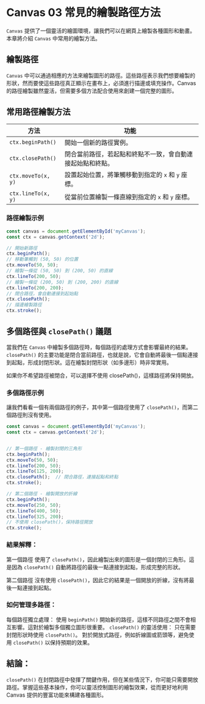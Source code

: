# Canvas 03 常見的繪製路徑方法

```Canvas``` 提供了一個靈活的繪圖環境，讓我們可以在網頁上繪製各種圖形和動畫。本章將介紹 ```Canvas``` 中常用的繪製方法。

## 繪製路徑
```Canvas``` 中可以通過相應的方法來繪製圖形的路徑。這些路徑表示我們想要繪製的形狀，然而要使這些路徑真正顯示在畫布上，必須進行描邊或填充操作。Canvas 的路徑繪製雖然靈活，但需要多個方法配合使用來創建一個完整的圖形。

## 常用路徑繪製方法

| 方法                | 功能                                                       |
| ------------------- | ---------------------------------------------------------- |
| `ctx.beginPath()`    | 開始一個新的路徑實例。                                     |
| `ctx.closePath()`    | 閉合當前路徑，若起點和終點不一致，會自動連接起始點和終點。 |
| `ctx.moveTo(x, y)`   | 設置起始位置，將筆觸移動到指定的 `x` 和 `y` 座標。          |
| `ctx.lineTo(x, y)`   | 從當前位置繪製一條直線到指定的 `x` 和 `y` 座標。            |


### 路徑繪製示例

```javascript
const canvas = document.getElementById('myCanvas');
const ctx = canvas.getContext('2d');

// 開始新路徑
ctx.beginPath();
// 移動筆觸到 (50, 50) 的位置
ctx.moveTo(50, 50);
// 繪製一條從 (50, 50) 到 (200, 50) 的直線
ctx.lineTo(200, 50);
// 繪製一條從 (200, 50) 到 (200, 200) 的直線
ctx.lineTo(200, 200);
// 閉合路徑，會自動連接到起始點
ctx.closePath();
// 描邊繪製路徑
ctx.stroke();
```

## 多個路徑與 ```closePath()``` 議題
當我們在 ```Canvas``` 中繪製多個路徑時，每個路徑的處理方式會影響最終的結果。```closePath()``` 的主要功能是閉合當前路徑，也就是說，它會自動將最後一個點連接到起點，形成封閉形狀。這在繪製封閉形狀（如多邊形）時非常實用。

如果你不希望路徑被閉合，可以選擇不使用 closePath()，這樣路徑將保持開放。


### 多個路徑示例
讓我們看看一個有兩個路徑的例子，其中第一個路徑使用了 ```closePath()```，而第二個路徑則沒有使用。

```javascript
const canvas = document.getElementById('myCanvas');
const ctx = canvas.getContext('2d');


// 第一個路徑 - 繪製封閉的三角形
ctx.beginPath();
ctx.moveTo(50, 50);
ctx.lineTo(200, 50);
ctx.lineTo(125, 200);
ctx.closePath();  // 閉合路徑，連接起點和終點
ctx.stroke();

// 第二個路徑 - 繪製開放的折線
ctx.beginPath();
ctx.moveTo(250, 50);
ctx.lineTo(400, 50);
ctx.lineTo(325, 200);
// 不使用 closePath()，保持路徑開放
ctx.stroke();
```

### 結果解釋：
第一個路徑 使用了 ```closePath()```，因此繪製出來的圖形是一個封閉的三角形。這是因為 ```closePath()``` 自動將路徑的最後一點連接到起點，形成完整的形狀。

第二個路徑 沒有使用 ```closePath()```，因此它的結果是一個開放的折線，沒有將最後一點連接到起點。


### 如何管理多路徑：
每個路徑獨立處理： 使用 ```beginPath()``` 開始新的路徑，這樣不同路徑之間不會相互影響。這對於繪製多個獨立圖形很重要。
```closePath()``` 的靈活使用： 只在需要封閉形狀時使用 ```closePath()```。
對於開放式路徑，例如折線圖或箭頭等，避免使用 ```closePath()``` 以保持預期的效果。
## 結論：
```closePath()``` 在封閉路徑中發揮了關鍵作用，但在某些情況下，你可能只需要開放路徑。掌握這些基本操作，你可以靈活控制圖形的繪製效果，從而更好地利用 Canvas 提供的豐富功能來構建各種圖形。